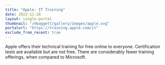 ```yaml
---
title: "Apple: IT Training"
date: 2023-11-28
layout: single-portal
thumbnail: "/mbaggett/gallery/images/apple.svg"
portalurl: "https://training.apple.com/it"
exclude_from_recent: true
---
```

Apple offers their technical training for free online to everyone. Certification tests are available but are not free. There are considerably fewer training offerings, when compared to Microsoft.